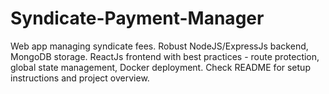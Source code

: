 # Syndicate-Payment-Manager
Web app managing syndicate fees. Robust NodeJS/ExpressJs backend, MongoDB storage. ReactJs frontend with best practices - route protection, global state management, Docker deployment. Check README for setup instructions and project overview.
